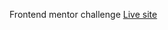 Frontend mentor challenge
<a target="_blank" rel="noopener" href="https://fylo-dark-lmnhsnl.netlify.app/">Live site</a>
